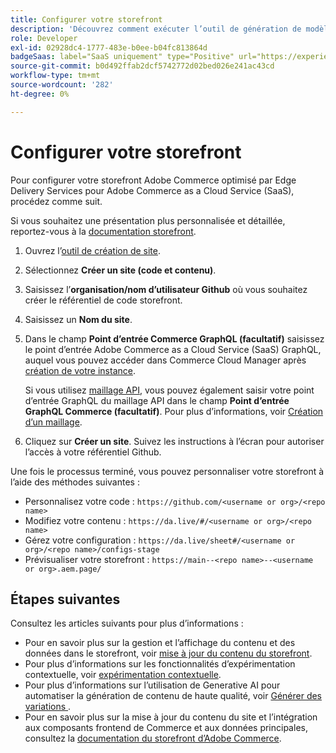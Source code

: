 ```yaml
---
title: Configurer votre storefront
description: 'Découvrez comment exécuter l’outil de génération de modèles automatique pour configurer votre storefront [!DNL Adobe Commerce as a Cloud Service] '
role: Developer
exl-id: 02928dc4-1777-483e-b0ee-b04fc813864d
badgeSaas: label="SaaS uniquement" type="Positive" url="https://experienceleague.adobe.com/fr/docs/commerce/user-guides/product-solutions" tooltip="S’applique uniquement aux projets Adobe Commerce as a Cloud Service et Adobe Commerce Optimizer (infrastructure SaaS gérée par Adobe)."
source-git-commit: b0d492ffab2dcf5742772d02bed026e241ac43cd
workflow-type: tm+mt
source-wordcount: '282'
ht-degree: 0%

---
```


# Configurer votre storefront

Pour configurer votre storefront Adobe Commerce optimisé par Edge Delivery Services pour Adobe Commerce as a Cloud Service (SaaS), procédez comme suit.

Si vous souhaitez une présentation plus personnalisée et détaillée, reportez-vous à la [documentation storefront](https://experienceleague.adobe.com/developer/commerce/storefront/get-started/?lang=fr).

1. Ouvrez l’[outil de création de site](https://da.live/app/adobe-commerce/storefront-tools/tools/site-creator/site-creator).

1. Sélectionnez **Créer un site (code et contenu)**.

1. Saisissez l’**organisation/nom d’utilisateur Github** où vous souhaitez créer le référentiel de code storefront.

1. Saisissez un **Nom du site**.

1. Dans le champ **Point d’entrée Commerce GraphQL (facultatif)** saisissez le point d’entrée Adobe Commerce as a Cloud Service (SaaS) GraphQL, auquel vous pouvez accéder dans Commerce Cloud Manager après [création de votre instance](./getting-started.md#create-an-instance).

   Si vous utilisez [maillage API](https://developer.adobe.com/graphql-mesh-gateway/mesh/basic), vous pouvez également saisir votre point d’entrée GraphQL du maillage API dans le champ **Point d’entrée GraphQL Commerce (facultatif)**. Pour plus d’informations, voir [Création d’un maillage](https://developer.adobe.com/graphql-mesh-gateway/mesh/basic/create-mesh).

1. Cliquez sur **Créer un site**. Suivez les instructions à l’écran pour autoriser l’accès à votre référentiel Github.

Une fois le processus terminé, vous pouvez personnaliser votre storefront à l’aide des méthodes suivantes :

* Personnalisez votre code : `https://github.com/<username or org>/<repo name>`
* Modifiez votre contenu : `https://da.live/#/<username or org>/<repo name>`
* Gérez votre configuration : `https://da.live/sheet#/<username or org>/<repo name>/configs-stage`
* Prévisualiser votre storefront : `https://main--<repo name>--<username or org>.aem.page/`

## Étapes suivantes

Consultez les articles suivants pour plus d’informations :

* Pour en savoir plus sur la gestion et l’affichage du contenu et des données dans le storefront, voir [mise à jour du contenu du storefront](./use-cases.md#update-storefront-content).
* Pour plus d’informations sur les fonctionnalités d’expérimentation contextuelle, voir [expérimentation contextuelle](./use-cases.md#contextual-experimentation).
* Pour plus d’informations sur l’utilisation de Generative AI pour automatiser la génération de contenu de haute qualité, voir [ Générer des variations ](./use-cases.md#generate-variations).
* Pour en savoir plus sur la mise à jour du contenu du site et l’intégration aux composants frontend de Commerce et aux données principales, consultez la [documentation du storefront d’Adobe Commerce](https://experienceleague.adobe.com/developer/commerce/storefront/?lang=fr).
